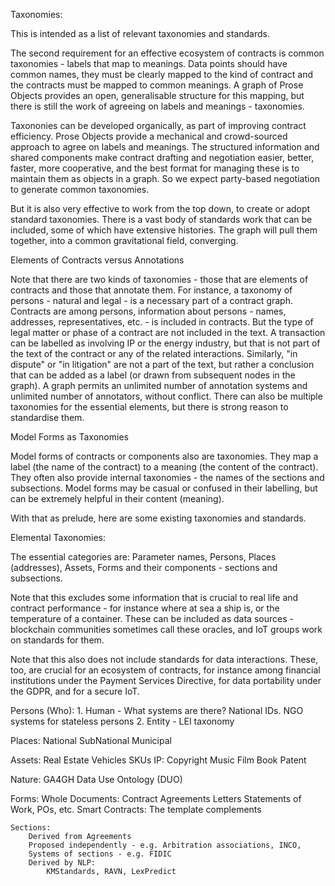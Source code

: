 Taxonomies:

This is intended as a list of relevant taxonomies and standards.

The second requirement for an effective ecosystem of contracts is common taxonomies - labels that map to meanings.  Data points should have common names, they must be clearly mapped to the kind of contract and the contracts must be mapped to common meanings.  A graph of Prose Objects provides an open, generalisable structure for this mapping,  but there is still the work of agreeing on labels and meanings - taxonomies.

Taxononies can be developed organically, as part of improving contract efficiency.  Prose Objects provide a mechanical and crowd-sourced approach to agree on labels and meanings.  The structured information and shared components make contract drafting and negotiation easier, better, faster, more cooperative, and the best format for managing these is to maintain them as objects in a graph.  So we expect party-based negotiation to generate common taxonomies.

But it is also very effective to work from the top down, to create or adopt standard taxonomies.  There is a vast body of standards work that can be included, some of which have extensive histories.  The graph will pull them together, into a common gravitational field, converging.

Elements of Contracts versus Annotations

Note that there are two kinds of taxonomies - those that are elements of contracts and those that annotate them.  For instance, a taxonomy of persons - natural and legal - is a necessary part of a contract graph.  Contracts are among persons, information about persons - names, addresses, representatives, etc. - is included in contracts.  But the type of legal matter or phase of a contract are not included in the text.  A transaction can be labelled as involving IP or the energy industry, but that is not part of the text of the contract or any of the related interactions.  Similarly, "in dispute" or "in litigation" are not a part of the text, but rather a conclusion that can be added as a label (or drawn from subsequent nodes in the graph).  A graph permits an unlimited number of annotation systems and unlimited number of annotators, without conflict.  There can also be multiple taxonomies for the essential elements, but there is strong reason to standardise them.

Model Forms as Taxonomies

Model forms of contracts or components also are taxonomies.  They map a label (the name of the contract) to a meaning (the content of the contract).  They often also provide internal taxonomies - the names of the sections and subsections.  Model forms may be casual or confused in their labelling, but can be extremely helpful in their content (meaning).

With that as prelude, here are some existing taxonomies and standards.

Elemental Taxonomies:

The essential categories are: Parameter names, Persons, Places (addresses), Assets, Forms and their components - sections and subsections.

Note that this excludes some information that is crucial to real life and contract performance - for instance where at sea a ship is, or the temperature of a container.  These can be included as data sources -  blockchain communities sometimes call these oracles, and IoT groups work on standards for them.

Note that this also does not include standards for data interactions.  These, too, are crucial for an ecosystem of contracts, for instance among financial institutions under the Payment Services Directive, for data portability under the GDPR, and for a secure IoT.  

Persons (Who):
	1.  Human - What systems are there?
	    National IDs.  NGO systems for stateless persons
	2. Entity -  LEI taxonomy


Places:
	National
		SubNational
			Municipal

Assets:
	Real Estate
	Vehicles
	SKUs
	IP:
		Copyright
			Music
			Film
			Book
		Patent

Nature:
	GA4GH Data Use Ontology (DUO)

Forms:
	Whole Documents:
	      Contract Agreements
	      Letters
	      Statements of Work, POs, etc.
	Smart Contracts:
	      The template complements
	
	Sections:
		Derived from Agreements
		Proposed independently - e.g. Arbitration associations, INCO, 
		Systems of sections - e.g. FIDIC
		Derived by NLP:
			KMStandards, RAVN, LexPredict


	
		
